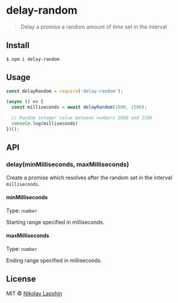 # delay-random

> Delay a promise a random amount of time set in the interval


## Install

```
$ npm i delay-random
```

## Usage

```js
const delayRandom = require('delay-random');

(async () => {
  const milliseconds = await delayRandom(1000, 1500);

  // Random integer value between numbers 1000 and 1500
  console.log(milliseconds)
})();
```

## API

### delay(minMilliseconds, maxMilliseconds)

Create a promise which resolves after the random set in the interval `milliseconds`.

#### minMilliseconds

Type: `number`

Starting range specified in milliseconds.

####  maxMilliseconds

Type: `number`

Ending range specified in milliseconds.

## License

MIT © [Nikolay Lapshin](https://nlapshin.com)